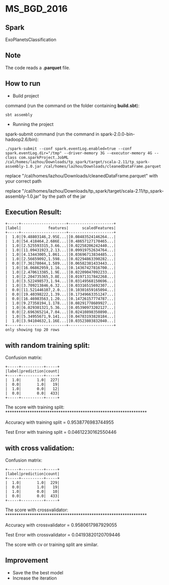 # MS_BGD_2016
Spark
--------------

ExoPlanetsClassification

Note
--------------
The code reads a **.parquet** file.   

How to run
--------------

* Build project 

command (run the command on the folder containing **build.sbt**):

    sbt assembly


* Running the project

spark-submit command (run the command in spark-2.0.0-bin-hadoop2.6/bin):
 

    ./spark-submit --conf spark.eventLog.enabled=true --conf spark.eventLog.dir="/tmp" --driver-memory 3G --executor-memory 4G --class com.sparkProject.JobML /cal/homes/lazhou/Downloads/tp_spark/target/scala-2.11/tp_spark-assembly-1.0.jar /cal/homes/lazhou/Downloads/cleanedDataFrame.parquet

replace "/cal/homes/lazhou/Downloads/cleanedDataFrame.parquet" with your correct path

replace "/cal/homes/lazhou/Downloads/tp_spark/target/scala-2.11/tp_spark-assembly-1.0.jar" by the path of the jar

Execution Result:
--------------

    +-----+--------------------+--------------------+
    |label|            features|      scaledFeatures|
    +-----+--------------------+--------------------+
    |  1.0|[9.48803146,2.95E...|[0.08483524146264...|
    |  1.0|[54.418464,2.686E...|[0.48657127170465...|
    |  1.0|[2.525593315,3.66...|[0.02258206242440...|
    |  1.0|[11.09431923,2.13...|[0.09919752634764...|
    |  1.0|[4.13443005,1.061...|[0.03696713834485...|
    |  1.0|[2.56659092,1.598...|[0.02294863390282...|
    |  0.0|[7.36178044,1.589...|[0.06582381433443...|
    |  1.0|[16.06862959,1.16...|[0.14367427816700...|
    |  1.0|[2.470613385,1.9E...|[0.02209047092233...|
    |  1.0|[2.204735365,3.8E...|[0.01971317842268...|
    |  1.0|[3.522498573,1.94...|[0.03149568150696...|
    |  1.0|[3.709213846,6.32...|[0.03316515692307...|
    |  0.0|[11.521446107,2.0...|[0.10301659165094...|
    |  0.0|[19.40398222,1.39...|[0.17349663351247...|
    |  0.0|[16.46983563,1.20...|[0.14726157774787...|
    |  1.0|[9.27358194,1.178...|[0.08291778609927...|
    |  1.0|[6.029301321,5.36...|[0.05390973202127...|
    |  0.0|[2.696365214,7.04...|[0.02410898350890...|
    |  1.0|[5.34955671,9.141...|[0.04783193828184...|
    |  1.0|[3.94104632,1.16E...|[0.03523803832040...|
    +-----+--------------------+--------------------+
    only showing top 20 rows
    
    
    
 
with random training split:
--------------

Confusion matrix:
    
    +-----+----------+-----+
    |label|prediction|count|
    +-----+----------+-----+
    |  1.0|       1.0|  227|
    |  0.0|       1.0|   19|
    |  1.0|       0.0|   12|
    |  0.0|       0.0|  433|
    +-----+----------+-----+

The score with training split: ****************************************************************

Accuracy with training split = 0.9538776983744955

Test Error with training split = 0.04612230162550446

 

with cross validation:
--------------

 Confusion matrix: 
 
    +-----+----------+-----+
    |label|prediction|count|
    +-----+----------+-----+
    |  1.0|       1.0|  229|
    |  0.0|       1.0|   19|
    |  1.0|       0.0|   10|
    |  0.0|       0.0|  433|
    +-----+----------+-----+


 
The score with crossvalidator: ****************************************************************

Accuracy with crossvalidator = 0.9580617987929055

Test Error with crossvalidator = 0.04193820120709446

The score with cv or training split are similar.

Improvement
--------------
  
 - Save the the best model
 - Increase the iteration
    
    

